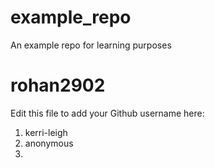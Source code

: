 # example_repo
An example repo for learning purposes
# rohan2902
Edit this file to add your Github username here:
1. kerri-leigh
2. anonymous
3. 
